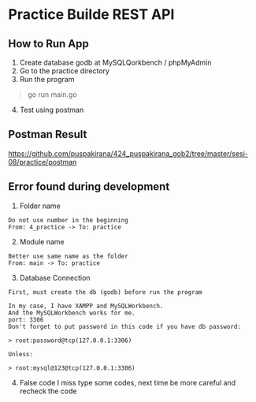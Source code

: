 # Practice Builde REST API

## How to Run App
1. Create database godb at MySQLQorkbench / phpMyAdmin
2. Go to the practice directory
3. Run the program

> go run main.go

4. Test using postman

## Postman Result
<https://github.com/puspakirana/424_puspakirana_gob2/tree/master/sesi-08/practice/postman>

## Error found during development

1. Folder name
```
Do not use number in the beginning
From: 4_practice -> To: practice
```

2. Module name
```
Better use same name as the folder
From: main -> To: practice
```

3. Database Connection
```
First, must create the db (godb) before run the program

In my case, I have XAMPP and MySQLWorkbench.
And the MySQLWorkbench works for me.
port: 3306
Don't forget to put password in this code if you have db password:

> root:password@tcp(127.0.0.1:3306)

Unless:

> root:mysql@123@tcp(127.0.0.1:3306)
```

4. False code
I miss type some codes, next time be more careful and recheck the code
